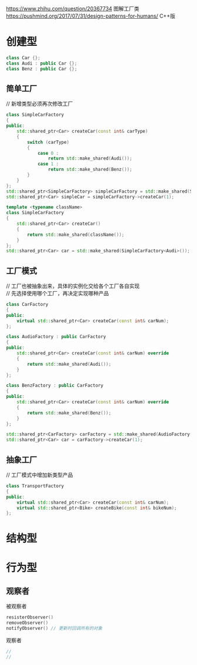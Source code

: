 https://www.zhihu.com/question/20367734 图解工厂类  
https://pushmind.org/2017/07/31/design-patterns-for-humans/ C++版  

# 创建型
```c++
class Car {};
class Audi : public Car {};
class Benz : public Car {};
```
## 简单工厂
// 新增类型必须再次修改工厂  
```c++
class SimpleCarFactory
{
public:
    std::shared_ptr<Car> createCar(const int& carType)
    {
        switch (carType)
        {
            case 0 :
                return std::make_shared(Audi());
            case 1 :
                return std::make_shared(Benz());
        }
    }
};
std::shared_ptr<SimpleCarFactory> simpleCarFactory = std::make_shared(SimpleCarFactory());
std::shared_ptr<Car> simpleCar = simpleCarFactory->createCar(1);

template <typename className>
class SimpleCarFactory
{
    std::shared_ptr<Car> createCar()
    {
        return std::make_shared(className());
    }
};
std::shared_ptr<Car> car = std::make_shared(SimpleCarFactory<Audi>());
```

## 工厂模式
// 工厂也被抽象出来，具体的实例化交给各个工厂各自实现  
// 先选择使用哪个工厂，再决定实现哪种产品  
```c++
class CarFactory 
{
public:
    virtual std::shared_ptr<Car> createCar(const int& carNum);
};

class AudioFactory : public CarFactory
{
public:
    std::shared_ptr<Car> createCar(const int& carNum) override
    {
        return std::make_shared(Audi());
    }
};

class BenzFactory : public CarFactory
{
public:
    std::shared_ptr<Car> createCar(const int& carNum) override
    {
        return std::make_shared(Benz());
    }
};

std::shared_ptr<CarFactory> carFactory = std::make_shared(AudioFactory());
std::shared_ptr<Car> car = carFactory->createCar(1);  
```
## 抽象工厂
// 工厂模式中增加新类型产品  
```c++
class TransportFactory
{
public:
    virtual std::shared_ptr<Car> createCar(const int& carNum);
    virtual std::shared_ptr<Bike> createBike(const int& bikeNum);
};
```

# 结构型



# 行为型
## 观察者
被观察者
``` c
resisterObserver()
removeObserver()
notifyObserver() // 更新时回调所有的对象
```
观察者
```c
// 
// 
```
